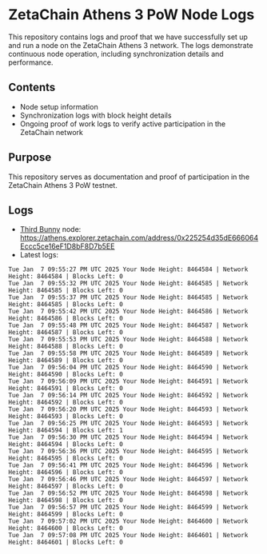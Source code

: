 # ZetaChain Athens 3 PoW Node Logs
This repository contains logs and proof that we have successfully set up and run a node on the ZetaChain Athens 3 network. The logs demonstrate continuous node operation, including synchronization details and performance.

## Contents
- Node setup information
- Synchronization logs with block height details
- Ongoing proof of work logs to verify active participation in the ZetaChain network

## Purpose
This repository serves as documentation and proof of participation in the ZetaChain Athens 3 PoW testnet.

## Logs

- [Third Bunny](https://thirdbunny.xyz/) node: https://athens.explorer.zetachain.com/address/0x225254d35dE666064Eccc5ce16eF1D8bF8D7b5EE
- Latest logs:
```
Tue Jan  7 09:55:27 PM UTC 2025 Your Node Height: 8464584 | Network Height: 8464584 | Blocks Left: 0
Tue Jan  7 09:55:32 PM UTC 2025 Your Node Height: 8464585 | Network Height: 8464585 | Blocks Left: 0
Tue Jan  7 09:55:37 PM UTC 2025 Your Node Height: 8464585 | Network Height: 8464585 | Blocks Left: 0
Tue Jan  7 09:55:42 PM UTC 2025 Your Node Height: 8464586 | Network Height: 8464586 | Blocks Left: 0
Tue Jan  7 09:55:48 PM UTC 2025 Your Node Height: 8464587 | Network Height: 8464587 | Blocks Left: 0
Tue Jan  7 09:55:53 PM UTC 2025 Your Node Height: 8464588 | Network Height: 8464588 | Blocks Left: 0
Tue Jan  7 09:55:58 PM UTC 2025 Your Node Height: 8464589 | Network Height: 8464589 | Blocks Left: 0
Tue Jan  7 09:56:04 PM UTC 2025 Your Node Height: 8464590 | Network Height: 8464590 | Blocks Left: 0
Tue Jan  7 09:56:09 PM UTC 2025 Your Node Height: 8464591 | Network Height: 8464591 | Blocks Left: 0
Tue Jan  7 09:56:14 PM UTC 2025 Your Node Height: 8464592 | Network Height: 8464592 | Blocks Left: 0
Tue Jan  7 09:56:20 PM UTC 2025 Your Node Height: 8464593 | Network Height: 8464593 | Blocks Left: 0
Tue Jan  7 09:56:25 PM UTC 2025 Your Node Height: 8464593 | Network Height: 8464594 | Blocks Left: 1
Tue Jan  7 09:56:30 PM UTC 2025 Your Node Height: 8464594 | Network Height: 8464594 | Blocks Left: 0
Tue Jan  7 09:56:36 PM UTC 2025 Your Node Height: 8464595 | Network Height: 8464595 | Blocks Left: 0
Tue Jan  7 09:56:41 PM UTC 2025 Your Node Height: 8464596 | Network Height: 8464596 | Blocks Left: 0
Tue Jan  7 09:56:46 PM UTC 2025 Your Node Height: 8464597 | Network Height: 8464597 | Blocks Left: 0
Tue Jan  7 09:56:52 PM UTC 2025 Your Node Height: 8464598 | Network Height: 8464598 | Blocks Left: 0
Tue Jan  7 09:56:57 PM UTC 2025 Your Node Height: 8464599 | Network Height: 8464599 | Blocks Left: 0
Tue Jan  7 09:57:02 PM UTC 2025 Your Node Height: 8464600 | Network Height: 8464600 | Blocks Left: 0
Tue Jan  7 09:57:08 PM UTC 2025 Your Node Height: 8464601 | Network Height: 8464601 | Blocks Left: 0
```
